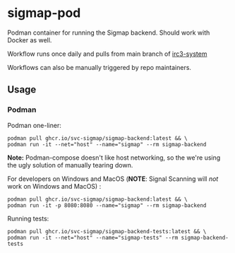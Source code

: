# sigmap-pod

Podman container for running the Sigmap backend. Should work with Docker as well.

Workflow runs once daily and pulls from main branch of [irc3-system](https://github.com/SVC-Sigmap/irc3-system)

Workflows can also be manually triggered by repo maintainers.

## Usage

### Podman
Podman one-liner:
```
podman pull ghcr.io/svc-sigmap/sigmap-backend:latest && \
podman run -it --net="host" --name="sigmap" --rm sigmap-backend
```
**Note:** Podman-compose doesn't like host networking, so the we're using the ugly solution of manually tearing down.

For developers on Windows and MacOS (**NOTE**: Signal Scanning will *not* work on Windows and MacOS) :
```
podman pull ghcr.io/svc-sigmap/sigmap-backend:latest && \
podman run -it -p 8080:8080 --name="sigmap" --rm sigmap-backend
```

Running tests:
```
podman pull ghcr.io/svc-sigmap/sigmap-backend-tests:latest && \
podman run -it --net="host" --name="sigmap-tests" --rm sigmap-backend-tests
